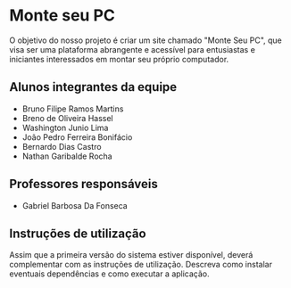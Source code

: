 # Monte seu PC
O objetivo do nosso projeto é criar um site chamado "Monte Seu PC", que visa ser uma plataforma abrangente e acessível para entusiastas e iniciantes interessados em montar seu próprio computador.

## Alunos integrantes da equipe

* Bruno Filipe Ramos Martins
* Breno de Oliveira Hassel
* Washington Junio Lima
* João Pedro Ferreira Bonifácio
* Bernardo Dias Castro
* Nathan Garibalde Rocha

## Professores responsáveis

* Gabriel Barbosa Da Fonseca


## Instruções de utilização

Assim que a primeira versão do sistema estiver disponível, deverá complementar com as instruções de utilização. Descreva como instalar eventuais dependências e como executar a aplicação.
